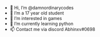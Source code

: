 - 👋 Hi, I’m @damnordinarycodes
- 👀 I’m a 17 year old student
- 🌱 I’m interested in games
- 🐧 I’m currently learning python
- 📫 Contact me via discord Abhinxv#0698

<!---
damnordinarycodes/damnordinarycodes is a ✨ special ✨ repository because its `README.md` (this file) appears on your GitHub profile.
You can click the Preview link to take a look at your changes.
--->
